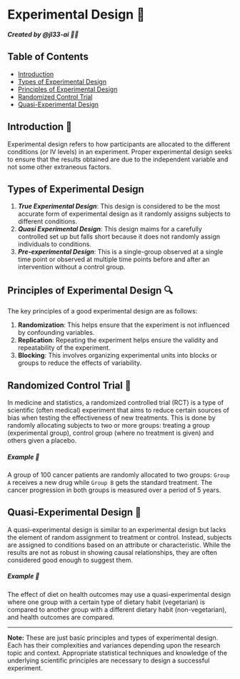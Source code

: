 # Experimental Design 🧪
***Created by @jl33-ai 👦🏻***

## Table of Contents
- [Introduction](#introduction)
- [Types of Experimental Design](#types-of-experimental-design)
- [Principles of Experimental Design](#principles-of-experimental-design)
- [Randomized Control Trial](#randomized-control-trial)
- [Quasi-Experimental Design](#quasi-experimental-design)

## Introduction 🎴

Experimental design refers to how participants are allocated to the different conditions (or IV levels) in an experiment. Proper experimental design seeks to ensure that the results obtained are due to the independent variable and not some other extraneous factors.

## Types of Experimental Design
1. ***True Experimental Design***: This design is considered to be the most accurate form of experimental design as it randomly assigns subjects to different conditions.
2. ***Quasi Experimental Design***: This design maims for a carefully controlled set up but falls short because it does not randomly assign individuals to conditions.
3. ***Pre-experimental Design***: This is a single-group observed at a single time point or observed at multiple time points before and after an intervention without a control group.

## Principles of Experimental Design 🔍

The key principles of a good experimental design are as follows:

1. **Randomization**: This helps ensure that the experiment is not influenced by confounding variables.
2. **Replication**: Repeating the experiment helps ensure the validity and repeatability of the experiment.
3. **Blocking**: This involves organizing experimental units into blocks or groups to reduce the effects of variability.

## Randomized Control Trial 🔄

In medicine and statistics, a randomized controlled trial (RCT) is a type of scientific (often medical) experiment that aims to reduce certain sources of bias when testing the effectiveness of new treatments. This is done by randomly allocating subjects to two or more groups: treating a group (experimental group), control group (where no treatment is given) and others given a placebo.

##### Example 📖
A group of 100 cancer patients are randomly allocated to two groups: `Group A` receives a new drug while `Group B` gets the standard treatment. The cancer progression in both groups is measured over a period of 5 years.

## Quasi-Experimental Design 👥

A quasi-experimental design is similar to an experimental design but lacks the element of random assignment to treatment or control. Instead, subjects are assigned to conditions based on an attribute or characteristic. While the results are not as robust in showing causal relationships, they are often considered good enough to suggest them.

##### Example 📖
The effect of diet on health outcomes may use a quasi-experimental design where one group with a certain type of dietary habit (vegetarian) is compared to another group with a different dietary habit (non-vegetarian), and health outcomes are compared.

---
**Note:** These are just basic principles and types of experimental design. Each has their complexities and variances depending upon the research topic and context. Appropriate statistical techniques and knowledge of the underlying scientific principles are necessary to design a successful experiment.
```